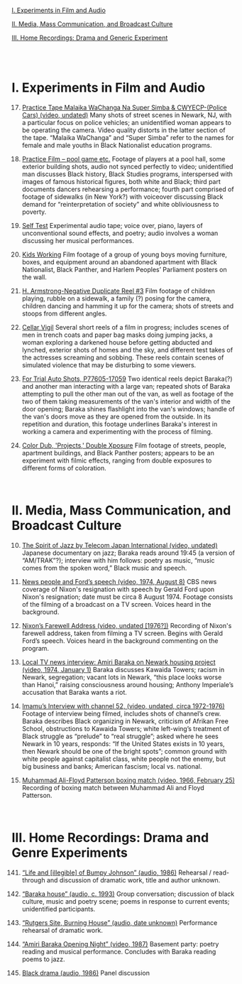  <a href="#sec1">I. Experiments in Film and Audio</a>

<a href="#sec2">II. Media, Mass Communication, and Broadcast Culture</a>

<a href="#sec3">III. Home Recordings: Drama and Generic Experiment</a>

<br>  
<a id="sec1"></a>
<br> 
<h1>I. Experiments in Film and Audio</h1>
 
17. [Practice Tape Malaika WaChanga Na Super Simba & CWYECP-(Police Cars) (video, undated)](https://dlc.library.columbia.edu/catalog/cul:6wwpzgmvb3)
Many shots of street scenes in Newark, NJ, with a particular focus on police vehicles; an unidentified woman appears to be operating the camera. Video quality distorts in the latter section of the tape. “Malaika WaChanga” and “Super Simba” refer to the names for female and male youths in Black Nationalist education programs.
 
101. [Practice Film – pool game etc.](https://dlc.library.columbia.edu/catalog/cul:m905qftwgq)
Footage of players at a pool hall, some exterior building shots, audio not synced perfectly to video; unidentified man discusses Black history, Black Studies programs, interspersed with images of famous historical figures, both white and Black; third part documents dancers rehearsing a performance; fourth part comprised of footage of sidewalks (in New York?) with voiceover discussing Black demand for “reinterpretation of society” and white obliviousness to poverty.  
 
104. [Self Test](https://dlc.library.columbia.edu/catalog/cul:2280gb5pnf)
Experimental audio tape; voice over, piano, layers of unconventional sound effects, and poetry; audio involves a woman discussing her musical performances.
 
105. [Kids Working](https://dlc.library.columbia.edu/catalog/cul:jdfn2z36tg)
Film footage of a group of young boys moving furniture, boxes, and equipment around an abandoned apartment with Black Nationalist, Black Panther, and Harlem Peoples’ Parliament posters on the wall.
 
108. [H. Armstrong-Negative Duplicate Reel #3](https://dlc.library.columbia.edu/catalog/cul:9zw3r22b30)
Film footage of children playing, rubble on a sidewalk, a family (?) posing for the camera, children dancing and hamming it up for the camera; shots of streets and stoops from different angles.
 
110. [Cellar Vigil](https://dlc.library.columbia.edu/catalog/cul:hqbzkh1bfj)
Several short reels of a film in progress; includes scenes of men in trench coats and paper bag masks doing jumping jacks, a woman exploring a darkened house before getting abducted and lynched, exterior shots of homes and the sky, and different test takes of the actresses screaming and sobbing. These reels contain scenes of simulated violence that may be disturbing to some viewers.
 
111. [For Trial Auto Shots, P77605-17059](https://dlc.library.columbia.edu/catalog/cul:8gtht76kd6)
Two identical reels depict Baraka(?) and another man interacting with a large van; repeated shots of Baraka attempting to pull the other man out of the van, as well as footage of the two of them taking measurements of the van's interior and width of the door opening; Baraka shines flashlight into the van's windows; handle of the van's doors move as they are opened from the outside. In its repetition and duration, this footage underlines Baraka's interest in working a camera and experimenting with the process of filming.
 
116. [Color Dub, 'Projects,' Double Xposure](https://dlc.library.columbia.edu/catalog/cul:bzkh18951x)
Film footage of streets, people, apartment buildings, and Black Panther posters; appears to be an experiment with filmic effects, ranging from double exposures to different forms of coloration.

<a id="sec2"></a>
<br> 
<h1>II. Media, Mass Communication, and Broadcast Culture</h1>
 
10. [The Spirit of Jazz by Telecom Japan International (video, undated)](https://dlc.library.columbia.edu/catalog/cul:n5tb2rbr26)
Japanese documentary on jazz; Baraka reads around 19:45 (a version of “AM/TRAK”?); interview with him follows: poetry as music, “music comes from the spoken word,” Black music and speech.   
 
27. [News people and Ford’s speech (video, 1974, August 8)](https://dlc.library.columbia.edu/catalog/cul:z8w9ghx5k8)
CBS news coverage of Nixon's resignation with speech by Gerald Ford upon Nixon's resignation; date must be circa 8 August 1974. Footage consists of the filming of a broadcast on a TV screen. Voices heard in the background.

32. [Nixon’s Farewell Address (video, undated [1976?])](https://dlc.library.columbia.edu/catalog/cul:4j0zpc8878)
Recording of Nixon's farewell address, taken from filming a TV screen. Begins with Gerald Ford’s speech. Voices heard in the background commenting on the program.
 
37. [Local TV news interview: Amiri Baraka on Newark housing project (video, 1974, January 1)](https://dlc.library.columbia.edu/catalog/cul:d2547d7zs0)
Baraka discusses Kawaida Towers; racism in Newark, segregation; vacant lots in Newark, “this place looks worse than Hanoi,” raising consciousness around housing; Anthony Imperiale’s accusation that Baraka wants a riot.
 
61. [Imamu’s Interview with channel 52, (video, undated, circa 1972-1976)](https://dlc.library.columbia.edu/catalog/cul:tx95x69rdj)
Footage of interview being filmed, includes shots of channel’s crew. Baraka describes Black organizing in Newark, criticism of Afrikan Free School, obstructions to Kawaida Towers; white left-wing’s treatment of Black struggle as “prelude” to “real struggle”; asked where he sees Newark in 10 years, responds: “If the United States exists in 10 years, then Newark should be one of the bright spots”; common ground with white people against capitalist class, white people not the enemy, but big business and banks; American fascism; local vs. national.
 
 
106. [Muhammad Ali-Floyd Patterson boxing match (video, 1966, February 25)](https://dlc.library.columbia.edu/catalog/cul:sbcc2fr149)
Recording of boxing match between Muhammad Ali and Floyd Patterson.

<a id="sec3"></a>
<br> 
<h1>III. Home Recordings: Drama and Genre Experiments</h1>

141. [“Life and [illegible] of Bumpy Johnson” (audio, 1986)](https://dlc.library.columbia.edu/catalog/cul:7sqv9s4pjn)
Rehearsal / read-through and discussion of dramatic work, title and author unknown.

25. [“Baraka house” (audio, c. 1993)](https://dlc.library.columbia.edu/catalog/cul:vdncjsxnh9)
Group conversation; discussion of black culture, music and poetry scene; poems in response to current events; unidentified participants.

164. [“Rutgers Site, Burning House” (audio, date unknown)](https://dlc.library.columbia.edu/catalog/cul:3n5tb2rd86)
Performance rehearsal of dramatic work.

6. [“Amiri Baraka Opening Night” (video, 1987)](https://dlc.library.columbia.edu/catalog/cul:1g1jwsts5b)
Basement party: poetry reading and musical performance.
Concludes with Baraka reading poems to jazz.

48. [Black drama (audio, 1986)](https://dlc.library.columbia.edu/catalog/cul:w0vt4b8jgk)
Panel discussion